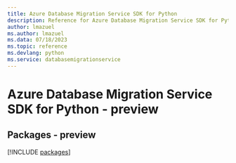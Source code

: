 ```yaml
---
title: Azure Database Migration Service SDK for Python
description: Reference for Azure Database Migration Service SDK for Python
author: lmazuel
ms.author: lmazuel
ms.data: 07/18/2023
ms.topic: reference
ms.devlang: python
ms.service: databasemigrationservice
---
```

# Azure Database Migration Service SDK for Python - preview
## Packages - preview
[!INCLUDE [packages](database-migration-service-index.md)]